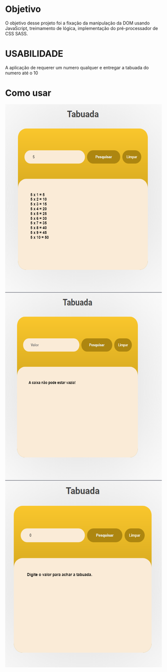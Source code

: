 # Objetivo

O objetivo desse projeto foi a fixação da manipulação da DOM usando JavaScript, treimamento de lógica, implementação do pré-processador de CSS SASS.

# USABILIDADE

A aplicação de requerer um numero qualquer e entregar a tabuada do numero até o 10

# Como usar

<img src="./assets/images/objetivo.png" width="600px" height="600px">
<img src="./assets/images/TratamentoDeErro1.png" width="600px" height="600px">
<img src="./assets/images/TratamentoDeErro2.png" width="600px" height="600px">